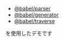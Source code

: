 - [@babel/parser](https://babeljs.io/docs/en/babel-parser#docsNav)
- [@babel/generator](https://babeljs.io/docs/en/babel-generator#docsNav)
- [@babel/traverse](https://babeljs.io/docs/en/babel-traverse#docsNav) 
  
を使用したデモです

